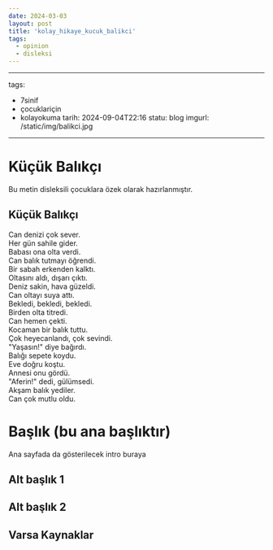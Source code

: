 ```yaml
---
date: 2024-03-03
layout: post
title: 'kolay_hikaye_kucuk_balikci'
tags:
  - opinion
  - disleksi
---
```


---
tags:
  - 7sinif
  - çocuklariçin
  - kolayokuma
tarih: 2024-09-04T22:16
statu: blog
imgurl: /static/img/balikci.jpg
---

# Küçük Balıkçı

Bu metin disleksili çocuklara özek olarak hazırlanmıştır.

## Küçük Balıkçı

Can denizi çok sever.  
Her gün sahile gider.  
Babası ona olta verdi.  
Can balık tutmayı öğrendi.  
Bir sabah erkenden kalktı.  
Oltasını aldı, dışarı çıktı.  
Deniz sakin, hava güzeldi.  
Can oltayı suya attı.  
Bekledi, bekledi, bekledi.  
Birden olta titredi.  
Can hemen çekti.  
Kocaman bir balık tuttu.  
Çok heyecanlandı, çok sevindi.  
"Yaşasın!" diye bağırdı.  
Balığı sepete koydu.  
Eve doğru koştu.  
Annesi onu gördü.  
"Aferin!" dedi, gülümsedi.  
Akşam balık yediler.  
Can çok mutlu oldu.


# Başlık (bu ana başlıktır)

Ana sayfada da gösterilecek intro buraya

## Alt başlık 1

## Alt başlık 2

## Varsa Kaynaklar 







